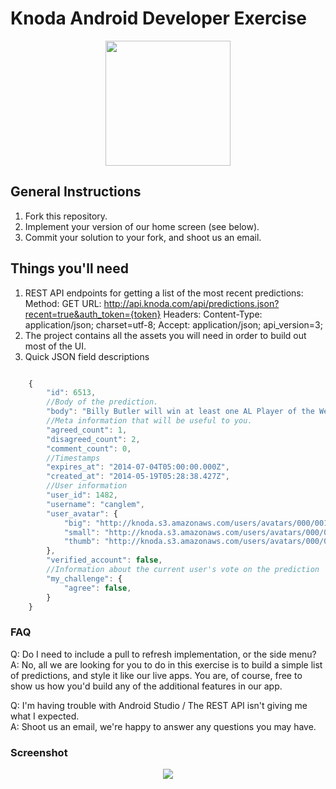 
Knoda Android Developer Exercise
===============
<p align="center">
  <img src="http://imgur.com/KtGz6ju.png" style="width:200px;height:200px"/>
</p>

General Instructions
--------------------

1. Fork this repository.
2. Implement your version of our home screen (see below).
3. Commit your solution to your fork, and shoot us an email.



Things you'll need
-------------------

1. REST API endpoints for getting a list of the most recent predictions:
Method: GET
URL: http://api.knoda.com/api/predictions.json?recent=true&auth_token={token}
Headers:
	Content-Type: application/json; charset=utf-8;
	Accept: application/json; api_version=3;
2. The project contains all the assets you will need in order to build out most of the UI.
3. Quick JSON field descriptions

```javascript

    {
        "id": 6513,
        //Body of the prediction.
        "body": "Billy Butler will win at least one AL Player of the Week awards before the season ends. ",
        //Meta information that will be useful to you.
        "agreed_count": 1,
        "disagreed_count": 2,
        "comment_count": 0,
        //Timestamps
        "expires_at": "2014-07-04T05:00:00.000Z",
        "created_at": "2014-05-19T05:28:38.427Z",
        //User information
        "user_id": 1482,
        "username": "canglem",
        "user_avatar": {
            "big": "http://knoda.s3.amazonaws.com/users/avatars/000/001/482/big/image.png?1391287169",
            "small": "http://knoda.s3.amazonaws.com/users/avatars/000/001/482/small/image.png?1391287169",
            "thumb": "http://knoda.s3.amazonaws.com/users/avatars/000/001/482/thumb/image.png?1391287169"
        },
        "verified_account": false,
        //Information about the current user's vote on the prediction
        "my_challenge": {
            "agree": false,
        }
    }

```


### FAQ

Q: Do I need to include a pull to refresh implementation, or the side menu?<br>
A: No, all we are looking for you to do in this exercise is to build a simple list of predictions, and style it like our live apps.
You are, of course, free to show us how you'd build any of the additional features in our app.

Q: I'm having trouble with Android Studio / The REST API isn't giving me what I expected.<br>
A: Shoot us an email, we're happy to answer any questions you may have.


### Screenshot

<p align="center">
  <img src="http://imgur.com/ZJAjsm4.png"/>
</p>
